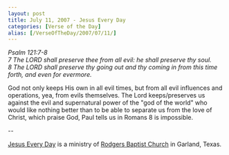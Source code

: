 ```yaml
---
layout: post
title: July 11, 2007 - Jesus Every Day
categories: [Verse of the Day]
alias: [/VerseOfTheDay/2007/07/11/]
---
```


_Psalm 121:7-8  
7 The LORD shall preserve thee from all evil: he shall preserve thy
soul.  
8 The LORD shall preserve thy going out and thy coming in from this
time forth, and even for evermore._

God not only keeps His own in all evil times, but from all evil
influences and operations, yea, from evils themselves. The Lord
keeps/preserves us against the evil and supernatural power of the
"god of the world" who would like nothing better than to be able to
separate us from the love of Christ, which praise God, Paul tells us
in Romans 8 is impossible.

 --

<a href=http://jesuseveryday.net>Jesus Every Day</a> is a ministry of <a href=http://rodgersbaptist.net>Rodgers Baptist Church</a> in Garland, Texas.
